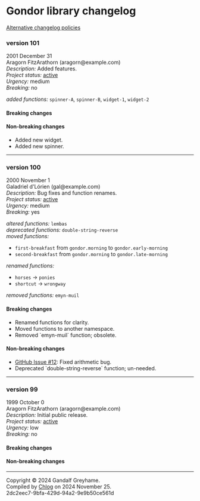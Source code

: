 <body><h1>Gondor library changelog</h1><a href="https://example.com">Alternative changelog policies</a><section><h3>version 101</h3><p>2001 December 31<br />Aragorn FitzArathorn (aragorn@example.com)<br /><em>Description: </em>Added features.<br /><em>Project status: </em><a href="https://github.com/metosin/open-source/blob/main/project-status.md">active</a><br /><em>Urgency: </em>medium<br /><em>Breaking: </em>no</p><p><div><em>added functions: </em><code>spinner-A</code>, <code>spinner-B</code>, <code>widget-1</code>, <code>widget-2</code></div></p><div><h4>Breaking changes</h4><ul></ul><h4>Non-breaking changes</h4><ul><li><div>Added new widget.</div></li><li><div>Added new spinner.</div></li></ul></div><hr /></section><section><h3>version 100</h3><p>2000 November 1<br />Galadriel d&apos;Lórien (gal@example.com)<br /><em>Description: </em>Bug fixes and function renames.<br /><em>Project status: </em><a href="https://github.com/metosin/open-source/blob/main/project-status.md">active</a><br /><em>Urgency: </em>medium<br /><em>Breaking: </em>yes</p><p><div><em>altered functions: </em><code>lembas</code></div><div><em>deprecated functions: </em><code>double-string-reverse</code></div><div><em>moved functions: </em><ul><li><code>first-breakfast</code> from <code>gondor.morning</code> to <code>gondor.early-morning</code></li><li><code>second-breakfast</code> from <code>gondor.morning</code> to <code>gondor.late-morning</code></li></ul></div><div><em>renamed functions: </em><ul><li><code>horses</code> → <code>ponies</code></li><li><code>shortcut</code> → <code>wrongway</code></li></ul></div><div><em>removed functions: </em><code>emyn-muil</code></div></p><div><h4>Breaking changes</h4><ul><li><div>Renamed functions for clarity.</div></li><li><div>Moved functions to another namespace.</div></li><li><div>Removed `emyn-muil` function; obsolete.</div></li></ul><h4>Non-breaking changes</h4><ul><li><div><a href="https://example.com">GitHub Issue #12</a>: Fixed arithmetic bug.</div></li><li><div>Deprecated `double-string-reverse` function; un-needed.</div></li></ul></div><hr /></section><section><h3>version 99</h3><p>1999 October 0<br />Aragorn FitzArathorn (aragorn@example.com)<br /><em>Description: </em>Initial public release.<br /><em>Project status: </em><a href="https://github.com/metosin/open-source/blob/main/project-status.md">active</a><br /><em>Urgency: </em>low<br /><em>Breaking: </em>no</p><p></p><div><h4>Breaking changes</h4><ul></ul><h4>Non-breaking changes</h4><ul></ul></div><hr /></section><p id="page-footer">Copyright © 2024 Gandalf Greyhame.<br />Compiled by <a href="https://github.com/blosavio/chlog">Chlog</a> on 2024 November 25.<span id="uuid"><br />2dc2eec7-9bfa-429d-94a2-9e9b50ce561d</span></p></body>